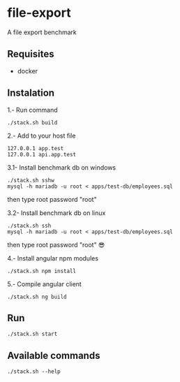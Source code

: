 # file-export
A file export benchmark


## Requisites

- docker

## Instalation

1.- Run command

```
./stack.sh build
```

2.- Add to your host file

```
127.0.0.1 app.test
127.0.0.1 api.app.test
```

3.1- Install benchmark db on windows

```
./stack.sh sshw
mysql -h mariadb -u root < apps/test-db/employees.sql
```

then type root password "root"


3.2- Install benchmark db on linux

```
./stack.sh ssh
mysql -h mariadb -u root < apps/test-db/employees.sql
```

then type root password "root" 😎

4.- Install angular npm modules

```
./stack.sh npm install
```

5.- Compile angular client

```
./stack.sh ng build
```

## Run

```
./stack.sh start
```

## Available commands

```
./stack.sh --help
```